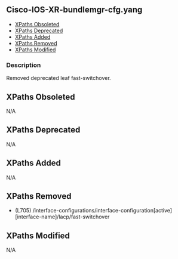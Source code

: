 ## Cisco-IOS-XR-bundlemgr-cfg.yang

- [XPaths Obsoleted](#xpaths-obsoleted)
- [XPaths Deprecated](#xpaths-deprecated)
- [XPaths Added](#xpaths-added)
- [XPaths Removed](#xpaths-removed)
- [XPaths Modified](#xpaths-modified)

### Description

Removed deprecated leaf fast-switchover.

## XPaths Obsoleted

N/A

## XPaths Deprecated

N/A

## XPaths Added

N/A

## XPaths Removed

- (L705)	/interface-configurations/interface-configuration[active][interface-name]/lacp/fast-switchover

## XPaths Modified

N/A

